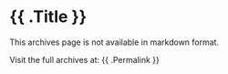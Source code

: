 # {{ .Title }}

This archives page is not available in markdown format.

Visit the full archives at: {{ .Permalink }}
